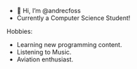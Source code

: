 - 👋 Hi, I’m @andrecfoss
- Currently a Computer Science Student!

Hobbies:
<ul>
  <li>Learning new programming content.</li>
  <li>Listening to Music.</li>
  <li>Aviation enthusiast.</li>
</ul>
